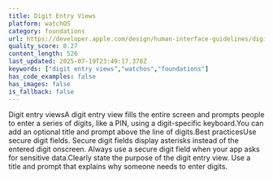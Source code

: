 ```yaml
---
title: Digit Entry Views
platform: watchOS
category: foundations
url: https://developer.apple.com/design/human-interface-guidelines/digit-entry-views
quality_score: 0.27
content_length: 526
last_updated: 2025-07-19T23:49:17.378Z
keywords: ["digit entry views","watchos","foundations"]
has_code_examples: false
has_images: false
is_fallback: false
---
```


Digit entry viewsA digit entry view fills the entire screen and prompts people to enter a series of digits, like a PIN, using a digit-specific keyboard.You can add an optional title and prompt above the line of digits.Best practicesUse secure digit fields. Secure digit fields display asterisks instead of the entered digit onscreen. Always use a secure digit field when your app asks for sensitive data.Clearly state the purpose of the digit entry view. Use a title and prompt that explains why someone needs to enter digits.